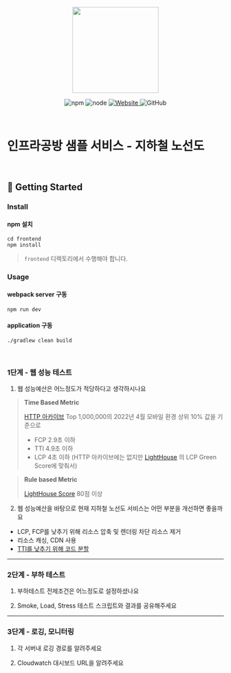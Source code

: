 <p align="center">
    <img width="200px;" src="https://raw.githubusercontent.com/woowacourse/atdd-subway-admin-frontend/master/images/main_logo.png"/>
</p>
<p align="center">
  <img alt="npm" src="https://img.shields.io/badge/npm-%3E%3D%205.5.0-blue">
  <img alt="node" src="https://img.shields.io/badge/node-%3E%3D%209.3.0-blue">
  <a href="https://edu.nextstep.camp/c/R89PYi5H" alt="nextstep atdd">
    <img alt="Website" src="https://img.shields.io/website?url=https%3A%2F%2Fedu.nextstep.camp%2Fc%2FR89PYi5H">
  </a>
  <img alt="GitHub" src="https://img.shields.io/github/license/next-step/atdd-subway-service">
</p>

<br>

# 인프라공방 샘플 서비스 - 지하철 노선도

<br>

## 🚀 Getting Started

### Install
#### npm 설치
```
cd frontend
npm install
```
> `frontend` 디렉토리에서 수행해야 합니다.

### Usage
#### webpack server 구동
```
npm run dev
```

#### application 구동

```
./gradlew clean build
```

<br>

### 1단계 - 웹 성능 테스트

1. 웹 성능예산은 어느정도가 적당하다고 생각하시나요

> **Time Based Metric**
>
>[HTTP 아카이브](https://httparchive.org/reports/loading-speed) Top 1,000,000의 2022년 4월 모바일 환경 상위 10% 값을 기준으로
>* FCP 2.9초 이하
>* TTI 4.9초 이하
>* LCP 4초 이하 (HTTP 아카이브에는 없지만 [LightHouse](https://web.dev/lighthouse-largest-contentful-paint/?utm_source=lighthouse&utm_medium=lr)
   의 LCP Green Score에 맞춰서)
> 


> **Rule based Metric**
> 
> [LightHouse Score](https://pagespeed.web.dev/) 80점 이상

2. 웹 성능예산을 바탕으로 현재 지하철 노선도 서비스는 어떤 부분을 개선하면 좋을까요

- LCP, FCP를 낮추기 위해 리소스 압축 및 렌더링 차단 리소스 제거
- 리소스 캐싱, CDN 사용
- [TTI를 낮추기 위해 코드 분할](https://web.dev/apply-instant-loading-with-prpl/)

---

### 2단계 - 부하 테스트

1. 부하테스트 전제조건은 어느정도로 설정하셨나요

2. Smoke, Load, Stress 테스트 스크립트와 결과를 공유해주세요

---

### 3단계 - 로깅, 모니터링
1. 각 서버내 로깅 경로를 알려주세요

2. Cloudwatch 대시보드 URL을 알려주세요
